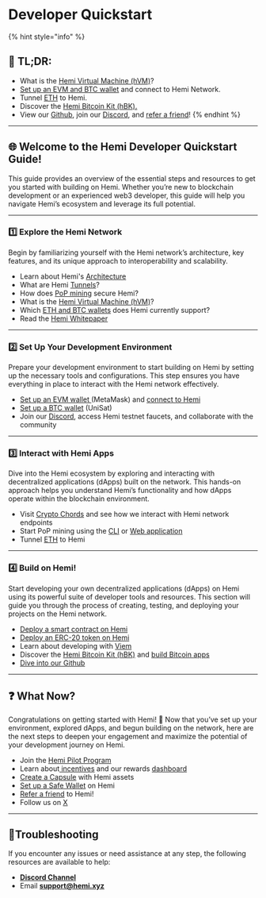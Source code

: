 # Developer Quickstart

{% hint style="info" %}
## 📜 **TL;DR:**

* What is the [Hemi Virtual Machine (hVM)](../../building-bitcoin-apps/hemi-virtual-machine-hvm/)?
* [Set up an EVM and BTC wallet](../../foundational-topics/wallet-support.md) and connect to Hemi Network.
* Tunnel [ETH](../../how-to-tutorials/tutorials/tunnel-eth-to-hemi.md) to Hemi.
* Discover the [Hemi Bitcoin Kit (hBK).](../../building-bitcoin-apps/hemi-bitcoin-kit-hbk/)
* View our [Github](https://github.com/hemilabs), join our [Discord](https://discord.gg/hemixyz), and [refer a friend](https://points.absinthe.network/hemi/start)!
{% endhint %}

***

## 🌐 **Welcome to the Hemi Developer Quickstart Guide!**&#x20;

This guide provides an overview of the essential steps and resources to get you started with building on Hemi. Whether you’re new to blockchain development or an experienced web3 developer, this guide will help you navigate Hemi’s ecosystem and leverage its full potential.

***

### 1️⃣ Explore the Hemi Network

Begin by familiarizing yourself with the Hemi network’s architecture, key features, and its unique approach to interoperability and scalability.&#x20;

* Learn about Hemi's [Architecture](../../foundational-topics/the-architecture/)
* What are Hemi [Tunnels](../../foundational-topics/the-architecture/tunneling/)?
* How does [PoP mining](../../foundational-topics/the-architecture/proof-of-proof/pop-mining.md) secure Hemi?
* What is the [Hemi Virtual Machine (hVM)](../../building-bitcoin-apps/hemi-virtual-machine-hvm/)?
* Which [ETH and BTC wallets](../../foundational-topics/wallet-support.md) does Hemi currently support?
* Read the [Hemi Whitepaper](https://hemi.xyz/whitepaper)

***

### 2️⃣ Set Up Your Development Environment

Prepare your development environment to start building on Hemi by setting up the necessary tools and configurations. This step ensures you have everything in place to interact with the Hemi network effectively.

* [Set up an EVM wallet ](../../how-to-tutorials/tutorials/metamask-wallet-setup.md)(MetaMask) and [connect to Hemi](../network-details.md)
* [Set up a BTC wallet](../../how-to-tutorials/tutorials/btc-wallet-setup/) (UniSat)
* Join our [Discord](https://discord.gg/hemixyz), access Hemi testnet faucets, and collaborate with the community

***

### 3️⃣ Interact with Hemi Apps

Dive into the Hemi ecosystem by exploring and interacting with decentralized applications (dApps) built on the network. This hands-on approach helps you understand Hemi’s functionality and how dApps operate within the blockchain environment.

* Visit [Crypto Chords](https://cryptochords.hemi.xyz) and see how we interact with Hemi network endpoints
* Start PoP mining using the [CLI](../../how-to-tutorials/tutorials/setup-part-1.md) or [Web application](../../how-to-tutorials/tutorials/web-based-pop-miner.md)
* Tunnel [ETH](../../how-to-tutorials/tutorials/tunnel-eth-to-hemi.md) to Hemi

***

### 4️⃣ Build on Hemi!

Start developing your own decentralized applications (dApps) on Hemi using its powerful suite of developer tools and resources. This section will guide you through the process of creating, testing, and deploying your projects on the Hemi network.

* [Deploy a smart contract on Hemi](../../how-to-tutorials/tutorials/using-remix-ide.md)
* [Deploy an ERC-20 token on Hemi](../../how-to-tutorials/tutorials/erc-20.md)
* Learn about developing with [Viem](../../tooling/viem.md)
* Discover the [Hemi Bitcoin Kit (hBK)](../../building-bitcoin-apps/hemi-bitcoin-kit-hbk/) and [build Bitcoin apps](broken-reference)
* [Dive into our Github](https://github.com/hemilabs)

***

## ❓ What Now?

Congratulations on getting started with Hemi! 🎉 Now that you’ve set up your environment, explored dApps, and begun building on the network, here are the next steps to deepen your engagement and maximize the potential of your development journey on Hemi.

* Join the [Hemi Pilot Program](../../incentives/hemi-pilot-program.md)
* Learn about[ incentives](../../incentives/incentives.md) and our rewards [dashboard](https://points.absinthe.network/hemi/start)
* [Create a Capsule](../../how-to-tutorials/tutorials/create-a-capsule.md) with Hemi assets
* [Set up a Safe Wallet](../../how-to-tutorials/tutorials/set-up-a-safe-wallet.md) on Hemi
* [Refer a friend](https://points.absinthe.network/hemi/start) to Hemi!
* Follow us on [X](https://x.com/hemi\_xyz)

***

## 📐Troubleshooting

If you encounter any issues or need assistance at any step, the following resources are available to help:

* [**Discord Channel**](https://discord.com/channels/1202677849887080508/1217860733820469298)
* Email [**support@hemi.xyz**](mailto:support@hemi.xyz)
